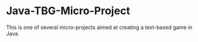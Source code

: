 # Java-TBG-Micro-Project
This is one of several micro-projects aimed at creating a text-based game in Java.

